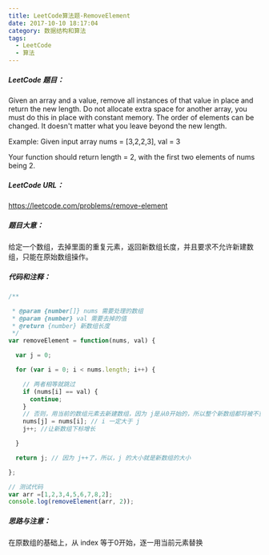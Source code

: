 ```yaml
---
title: LeetCode算法题-RemoveElement
date: 2017-10-10 18:17:04
category: 数据结构和算法
tags:
  - LeetCode
  - 算法
---
```


##### LeetCode 题目：

 Given an array and a value, remove all instances of that value in place and return the new length.
 Do not allocate extra space for another array, you must do this in place with constant memory.
 The order of elements can be changed. It doesn't matter what you leave beyond the new length.

 Example:
 Given input array nums = [3,2,2,3], val = 3

 Your function should return length = 2, with the first two elements of nums being 2.

##### LeetCode URL：
https://leetcode.com/problems/remove-element

<!--more-->

##### 题目大意：
给定一个数组，去掉里面的重复元素，返回新数组长度，并且要求不允许新建数组，只能在原始数组操作。

##### 代码和注释：

```JavaScript
/**

 * @param {number[]} nums 需要处理的数组
 * @param {number} val 需要去掉的值
 * @return {number} 新数组长度
 */
var removeElement = function(nums, val) {

  var j = 0;

  for (var i = 0; i < nums.length; i++) {

    // 两者相等就跳过
    if (nums[i] == val) {
      continue;
    }
    // 否则，用当前的数组元素去新建数组，因为 j是从0开始的，所以整个新数组都将被不重复的元素逐一代替
    nums[j] = nums[i]; // i 一定大于 j
    j++; //让新数组下标增长

  }

  return j; // 因为 j++了，所以，j 的大小就是新数组的大小

};

// 测试代码
var arr =[1,2,3,4,5,6,7,8,2];
console.log(removeElement(arr, 2));

```

##### 思路与注意：
在原数组的基础上，从 index 等于0开始，逐一用当前元素替换
